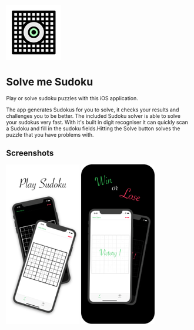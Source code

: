 <img src="Logo.png" alt="Logo of the application, an eye over a checkered board" width="150">

# Solve me Sudoku

Play or solve sudoku puzzles with this iOS application.

The app generates Sudokus for you to solve, it checks your results and challenges you to be better. The included Sudoku solver is able to solve your sudokus very fast. With it's built in digit recogniser it can quickly scan a Sudoku and fill in the sudoku fields.Hitting the Solve button solves the puzzle that you have problems with.

## Screenshots

<img src="Screenshots/s0.png" alt="Screenshot of the application, showing two sudoku boards" width="200">
<img src="Screenshots/s1.png" alt="Screenshot of the application, showing a victory and a failiure screen" width="200">